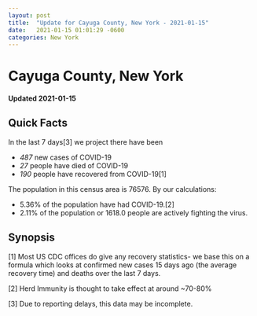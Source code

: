 ```yaml
---
layout: post
title:  "Update for Cayuga County, New York - 2021-01-15"
date:   2021-01-15 01:01:29 -0600
categories: New York
---
```


# Cayuga County, New York
#### Updated 2021-01-15

## Quick Facts

In the last 7 days[3] we project there have been
- *487* new cases of COVID-19
- *27* people have died of COVID-19
- *190* people have recovered from COVID-19[1]

The population in this census area is 76576. By our calculations:
- 5.36% of the population have had COVID-19.[2]
- 2.11% of the population or 1618.0 people are actively fighting the virus.

## Synopsis




[1] Most US CDC offices do give any recovery statistics- we base this on a formula which looks at confirmed new cases
15 days ago (the average recovery time) and deaths over the last 7 days.

[2] Herd Immunity is thought to take effect at around ~70-80%

[3] Due to reporting delays, this data may be incomplete.
 
    